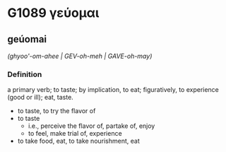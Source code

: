 # G1089 γεύομαι

## geúomai

_(ghyoo'-om-ahee | GEV-oh-meh | GAVE-oh-may)_

### Definition

a primary verb; to taste; by implication, to eat; figuratively, to experience (good or ill); eat, taste.

- to taste, to try the flavor of
- to taste
  - i.e., perceive the flavor of, partake of, enjoy
  - to feel, make trial of, experience
- to take food, eat, to take nourishment, eat

